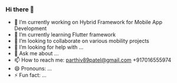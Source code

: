 ### Hi there 👋

<!--
**parthivpatel89/parthivpatel89** is a ✨ _special_ ✨ repository because its `README.md` (this file) appears on your GitHub profile.

Here are some ideas to get you started:-->

- 🔭 I’m currently working on Hybrid Framework for Mobile App Development
- 🌱 I’m currently learning Flutter framework
- 👯 I’m looking to collaborate on various mobility projects
- 🤔 I’m looking for help with ...
- 💬 Ask me about ...
- 📫 How to reach me: parthiv89patel@gmail.com +917016555974
- 😄 Pronouns: ...
- ⚡ Fun fact: ...

